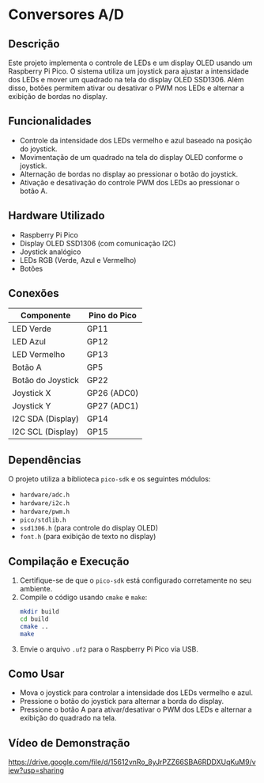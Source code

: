 # Conversores A/D

## Descrição
Este projeto implementa o controle de LEDs e um display OLED usando um Raspberry Pi Pico. O sistema utiliza um joystick para ajustar a intensidade dos LEDs e mover um quadrado na tela do display OLED SSD1306. Além disso, botões permitem ativar ou desativar o PWM nos LEDs e alternar a exibição de bordas no display.

## Funcionalidades
- Controle da intensidade dos LEDs vermelho e azul baseado na posição do joystick.
- Movimentação de um quadrado na tela do display OLED conforme o joystick.
- Alternação de bordas no display ao pressionar o botão do joystick.
- Ativação e desativação do controle PWM dos LEDs ao pressionar o botão A.

## Hardware Utilizado
- Raspberry Pi Pico
- Display OLED SSD1306 (com comunicação I2C)
- Joystick analógico
- LEDs RGB (Verde, Azul e Vermelho)
- Botões

## Conexões
| Componente  | Pino do Pico |
|------------|-------------|
| LED Verde  | GP11        |
| LED Azul   | GP12        |
| LED Vermelho | GP13      |
| Botão A   | GP5         |
| Botão do Joystick | GP22  |
| Joystick X | GP26 (ADC0) |
| Joystick Y | GP27 (ADC1) |
| I2C SDA (Display) | GP14  |
| I2C SCL (Display) | GP15  |

## Dependências
O projeto utiliza a biblioteca `pico-sdk` e os seguintes módulos:
- `hardware/adc.h`
- `hardware/i2c.h`
- `hardware/pwm.h`
- `pico/stdlib.h`
- `ssd1306.h` (para controle do display OLED)
- `font.h` (para exibição de texto no display)

## Compilação e Execução
1. Certifique-se de que o `pico-sdk` está configurado corretamente no seu ambiente.
2. Compile o código usando `cmake` e `make`:
   ```sh
   mkdir build
   cd build
   cmake ..
   make
   ```
3. Envie o arquivo `.uf2` para o Raspberry Pi Pico via USB.

## Como Usar
- Mova o joystick para controlar a intensidade dos LEDs vermelho e azul.
- Pressione o botão do joystick para alternar a borda do display.
- Pressione o botão A para ativar/desativar o PWM dos LEDs e alternar a exibição do quadrado na tela.

## Vídeo de Demonstração
https://drive.google.com/file/d/15612vnRo_8yJrPZZ66SBA6RDDXUqKuM9/view?usp=sharing


